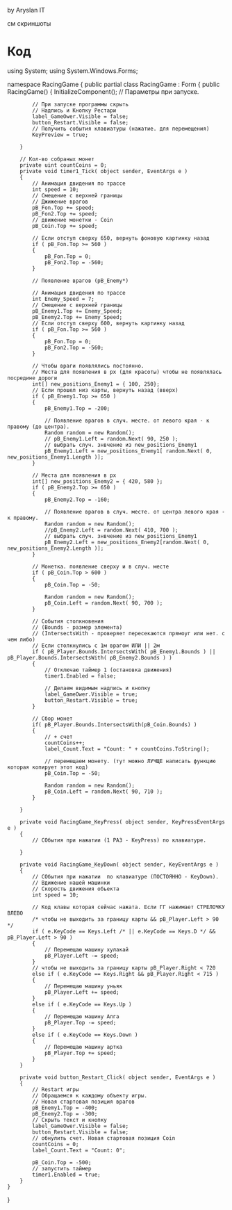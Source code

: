 by Aryslan IT 

см скриншоты

Код
===================




using System;
using System.Windows.Forms;

namespace RacingGame
{
	public partial class RacingGame : Form
	{
		public RacingGame()
		{
			InitializeComponent();
			// Параметры при запуске.

			// При запуске программы скрыть
			// Надпись и Кнопку Рестари
			label_GameOwer.Visible = false;
			button_Restart.Visible = false;
			// Получить события клавиатуры (нажатие. для перемещения)
			KeyPreview = true; 

		}

		// Кол-во собраных монет
		private uint countCoins = 0;
		private void timer1_Tick( object sender, EventArgs e )
		{
			// Анимация двидения по трассе
			int speed = 10;
			// Смещение с верхней границы
			// Джижение врагов
			pB_Fon.Top += speed;
			pB_Fon2.Top += speed;
			// движение монетки - Coin
			pB_Coin.Top += speed;

			// Если отступ сверху 650, вернуть фоновую картинку назад
			if ( pB_Fon.Top >= 560 )
			{
				pB_Fon.Top = 0;
				pB_Fon2.Top = -560;
			}

			// Появление врагов (pB_Enemy*)

			// Анимация двидения по трассе
			int Enemy_Speed = 7;
			// Смещение с верхней границы
			pB_Enemy1.Top += Enemy_Speed;
			pB_Enemy2.Top += Enemy_Speed;
			// Если отступ сверху 600, вернуть картинку назад
			if ( pB_Fon.Top >= 560 )
			{
				pB_Fon.Top = 0;
				pB_Fon2.Top = -560;
			}

			// Чтобы враги появлялись постоянно.
			// Места для появления в px (для красоты) чтобы не появлялась посредине дороги
			int[] new_positions_Enemy1 = { 100, 250}; 
			// Если прошел низ карты, вернуть назад (вверх)
			if ( pB_Enemy1.Top >= 650 )
			{
				pB_Enemy1.Top = -200;

				// Появление врагов в случ. месте. от левого края - к правому (до центра).
				Random random = new Random();
				// pB_Enemy1.Left = random.Next( 90, 250 );
				// выбрать случ. знвчение из new_positions_Enemy1
				pB_Enemy1.Left = new_positions_Enemy1[ random.Next( 0, new_positions_Enemy1.Length )];				
			}

			// Места для появления в px
			int[] new_positions_Enemy2 = { 420, 580 };
			if ( pB_Enemy2.Top >= 650 )
			{
				pB_Enemy2.Top = -160;

				// Появление врагов в случ. месте. от центра левого края - к правому.
				Random random = new Random();
				//pB_Enemy2.Left = random.Next( 410, 700 );
				// выбрать случ. знвчение из new_positions_Enemy1
				pB_Enemy2.Left = new_positions_Enemy2[random.Next( 0, new_positions_Enemy2.Length )];
			}

			// Монетка. появление сверху и в случ. месте
			if ( pB_Coin.Top > 600 )
			{
				pB_Coin.Top = -50;

				Random random = new Random();
				pB_Coin.Left = random.Next( 90, 700 );
			}

			// События столкновения
			// (Bounds - размер элемента)
			// (IntersectsWith - проверяет пересекаются прямоуг или нет. с чем либо)
			// Если столкнулись с 1м врагом ИЛИ || 2м
			if ( pB_Player.Bounds.IntersectsWith( pB_Enemy1.Bounds ) || pB_Player.Bounds.IntersectsWith( pB_Enemy2.Bounds ) )
			{
				// Отключаю таймер 1 (остановка движения)
				timer1.Enabled = false;

				// Делаем видимым надпись и кнопку
				label_GameOwer.Visible = true;
				button_Restart.Visible = true;
			}

			// Сбор монет
			if( pB_Player.Bounds.IntersectsWith(pB_Coin.Bounds) )
			{
				// + счет
				countCoins++;
				label_Count.Text = "Count: " + countCoins.ToString();

				// перемещаем монету. (тут можно ЛУЧЩЕ написать функцию которая копирует этот код)
				pB_Coin.Top = -50;

				Random random = new Random();
				pB_Coin.Left = random.Next( 90, 710 );
			}
			 
		}

		private void RacingGame_KeyPress( object sender, KeyPressEventArgs e )
		{
			// СОбытия при нажатии (1 РАЗ - KeyPress) по клавиатуре.

		}

		private void RacingGame_KeyDown( object sender, KeyEventArgs e )
		{
			// СОбытия при нажатии  по клавиатуре (ПОСТОЯННО - KeyDown).
			// Вдижение нашей машинки
			// Скорость движения обьекта
			int speed = 10;

			// Код клавы которая сейчас нажата. Если ГГ нажимает СТРЕЛОЧКУ ВЛЕВО
			/* чтобы не выходить за границу карты && pB_Player.Left > 90  */
			if ( e.KeyCode == Keys.Left /* || e.KeyCode == Keys.D */ && pB_Player.Left > 90 )
			{
				// Перемещаю машину хулакай
				pB_Player.Left -= speed;
			}
			// чтобы не выходить за границу карты pB_Player.Right < 720
			else if ( e.KeyCode == Keys.Right && pB_Player.Right < 715 )
			{
				// Перемещаю машину уньяк
				pB_Player.Left += speed;
			}
			else if ( e.KeyCode == Keys.Up )
			{
				// Перемещаю машину Алга
				pB_Player.Top -= speed;
			}
			else if ( e.KeyCode == Keys.Down )
			{
				// Перемещаю машину артка
				pB_Player.Top += speed;
			}
		}

		private void button_Restart_Click( object sender, EventArgs e )
		{
			// Restart игры
			// Обращаемся к каждому объекту игры.
			// Новая стартовая позиция врагов
			pB_Enemy1.Top = -400;
			pB_Enemy2.Top = -300;
			// Скрыть текст и кнопку
			label_GameOwer.Visible = false;
			button_Restart.Visible = false;
			// обнулить счет. Новая стартовая позиция Coin
			countCoins = 0;
			label_Count.Text = "Count: 0";

			pB_Coin.Top = -500;
			// запустить таймер
			timer1.Enabled = true;
		}
	}
}
